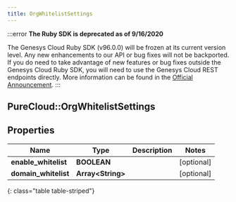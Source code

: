 ```yaml
---
title: OrgWhitelistSettings
---
```


:::error
**The Ruby SDK is deprecated as of 9/16/2020**

The Genesys Cloud Ruby SDK (v96.0.0) will be frozen at its current version level. Any new enhancements to our API or bug fixes will not be backported. If you do need to take advantage of new features or bug fixes outside the Genesys Cloud Ruby SDK, you will need to use the Genesys Cloud REST endpoints directly. More information can be found in the [Official Announcement](https://developer.mypurecloud.com/forum/t/announcement-genesys-cloud-ruby-sdk-end-of-life/8850).
:::


## PureCloud::OrgWhitelistSettings

## Properties

|Name | Type | Description | Notes|
|------------ | ------------- | ------------- | -------------|
| **enable_whitelist** | **BOOLEAN** |  | [optional] |
| **domain_whitelist** | **Array&lt;String&gt;** |  | [optional] |
{: class="table table-striped"}


